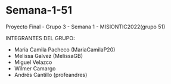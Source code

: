 # Semana-1-51
Proyecto Final - Grupo 3 -  Semana 1 - MISIONTIC2022(grupo 51)

INTEGRANTES DEL GRUPO:

- Maria Camila Pacheco  (MariaCamilaP20)
- Melissa  Galvez  (MelissaGB)
- Miguel Velazco
- Wilmer Camargo
- Andrés Cantillo (profeandres)
